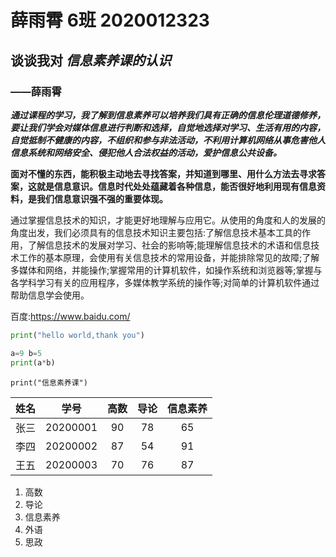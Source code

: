 # 薛雨霄 6班 2020012323

## **谈谈我对** *信息素养课的认识*

### ——薛雨霄

***通过课程的学习，我了解到信息素养可以培养我们具有正确的信息伦理道德修养，要让我们学会对媒体信息进行判断和选择，自觉地选择对学习、生活有用的内容，自觉抵制不健康的内容，不组织和参与非法活动，不利用计算机网络从事危害他人信息系统和网络安全、侵犯他人合法权益的活动，爱护信息公共设备。***

**面对不懂的东西，能积极主动地去寻找答案，并知道到哪里、用什么方法去寻求答案，这就是信息意识。信息时代处处蕴藏着各种信息，能否很好地利用现有信息资料，是我们信息意识强不强的重要体现。**



通过掌握信息技术的知识，才能更好地理解与应用它。从使用的角度和人的发展的角度出发，我们必须具有的信息技术知识主要包括:了解信息技术基本工具的作用，了解信息技术的发展对学习、社会的影响等;能理解信息技术的术语和信息技术工作的基本原理，会使用有关信息技术的常用设备，并能排除常见的故障;了解多媒体和网络，并能操作;掌握常用的计算机软件，如操作系统和浏览器等;掌握与各学科学习有关的应用程序，多媒体教学系统的操作等;对简单的计算机软件通过帮助信息学会使用。

百度:<https://www.baidu.com/>



```python
print("hello world,thank you")
```

```python
a=9 b=5
print(a*b)
```

```print("信息素养课")```





| 姓名 |   学号   | 高数 | 导论 | 信息素养 |
| :--: | :------: | :--: | :--: | :------: |
| 张三 | 20200001 |  90  |  78  |    65    |
| 李四 | 20200002 |  87  |  54  |    91    |
| 王五 | 20200003 |  70  |  76  |    87    |

1. 高数
2. 导论
3. 信息素养
4. 外语
5. 思政















